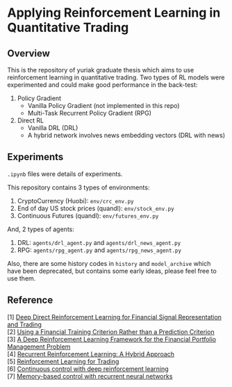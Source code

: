 # Applying Reinforcement Learning in Quantitative Trading

## Overview  

This is the repository of yuriak graduate thesis which aims to use reinforcement learning in quantitative trading.
Two types of RL models were experimented and could make good performance in the back-test:
1. Policy Gradient
    - Vanilla Policy Gradient (not implemented in this repo)
    - Multi-Task Recurrent Policy Gradient (RPG)
2. Direct RL
    - Vanilla DRL (DRL) 
    - A hybrid network involves news embedding vectors (DRL with news)

## Experiments

```.ipynb``` files were details of experiments.

This repository contains 3 types of environments:  
1. CryptoCurrency (Huobi): ```env/crc_env.py```  
2. End of day US stock prices (quandl): ```env/stock_env.py```  
3. Continuous Futures (quandl): ```env/futures_env.py```  

And, 2 types of agents:  
1. DRL: ```agents/drl_agent.py``` and ```agents/drl_news_agent.py```  
2. RPG: ```agents/rpg_agent.py``` and ```agents/rpg_news_agent.py```  


Also, there are some history codes in ```history``` and ```model_archive``` which have been deprecated, but contains some early ideas, please feel free to use them.

## Reference

[1] [Deep Direct Reinforcement Learning for Financial Signal Representation and Trading](http://ieeexplore.ieee.org/document/7407387/)  
[2] [Using a Financial Training Criterion Rather than a Prediction Criterion](http://www.worldscientific.com/doi/abs/10.1142/S0129065797000422)  
[3] [A Deep Reinforcement Learning Framework for the Financial Portfolio Management Problem](http://arxiv.org/abs/1706.10059)  
[4] [Recurrent Reinforcement Learning: A Hybrid Approach](http://arxiv.org/abs/1509.03044)  
[5] [Reinforcement Learning for Trading](http://dl.acm.org/citation.cfm?id=340534.340841)  
[6] [Continuous control with deep reinforcement learning](http://arxiv.org/abs/1509.02971)  
[7] [Memory-based control with recurrent neural networks](https://arxiv.org/abs/1512.04455)  
